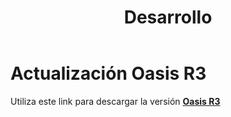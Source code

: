 ﻿---
layout: default
title: Desarrollo
permalink: /Desarrollo/descargarversionr3
editable: si
---

# Actualización Oasis R3

Utiliza este link para descargar la versión  [**Oasis R3**](http://docs.oasiscom.com/Desarrollo/actualización-r3-20082020.rar)



